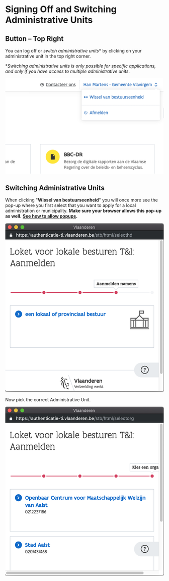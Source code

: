 # Signing Off and Switching Administrative Units

## Button – Top Right

You can log off or _switch administrative units_\* by clicking on your administrative unit in the top right corner.

\*_Switching administrative units is only possible for specific applications, and only if you have access to multiple administrative units._

![Click on the administrative unit to sign off or switch units. Example: Local Government.Loket Lokaal Bestuur.](../../.gitbook/assets/bestuurseenheid-switch-dropdown-small.png)

## Switching Administrative Units

When clicking "**Wissel van bestuurseenheid**" you will once more see the pop-up where you first select that you want to apply for a local administration or municipality. **Make sure your browser allows this pop-up as well.** [**See how to allow popups**](signing-in.md#verschijnt-de-pop-up-niet)**.**

![Choose type of Administrative Unit](../../.gitbook/assets/wissel-1-kies-bestuur.png)

Now pick the correct Administrative Unit.

![Choose Administrative Unit](../../.gitbook/assets/wissel-2-wisselen.png)
